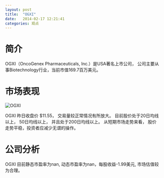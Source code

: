 ```yaml
---
layout: post
title:  "OGXI"
date:   2014-02-17 12:21:41
categories: 观点
---
```


# 简介
OGXI（OncoGenex Pharmaceuticals, Inc.）是USA著名上市公司，
公司主要从事Biotechnology行业，当前市值169.7百万美元。

# 市场表现

![OGXI](http://finviz.com/chart.ashx?t=OGXI&ty=c&ta=1&p=d&s=l)

OGXI 昨日收盘价 $11.55，
交易量较正常情况有所放大。
目前股价处于20日均线以上，
50日均线以上，
并且处于200日均线以上。
从短期市场走势来看，
股价走势平稳，投资者应减少无谓的操作。

# 公司分析
OGXI 目前静态市盈率为nan, 动态市盈率为nan，每股收益-1.99美元,
市场估值较为合理。
